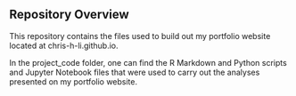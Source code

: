 ## Repository Overview

This repository contains the files used to build out my portfolio website located at chris-h-li.github.io.

In the project_code folder, one can find the R Markdown and Python scripts and Jupyter Notebook files that were used to carry out the analyses presented on my portfolio website.
